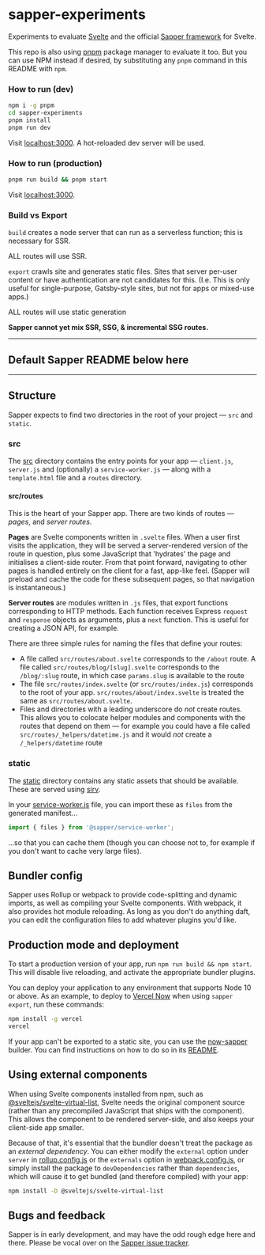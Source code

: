 # sapper-experiments

Experiments to evaluate [Svelte](https://svelte.dev/) and the official
[Sapper framework](https://github.com/sveltejs/sapper) for Svelte.

This repo is also using [pnpm](https://pnpm.js.org) package manager to evaluate
it too. But you can use NPM instead if desired, by substituting any `pnpm`
command in this README with `npm`.

### How to run (dev)

```bash
npm i -g pnpm
cd sapper-experiments
pnpm install
pnpm run dev
```

Visit [localhost:3000](http://localhost:3000). A hot-reloaded dev server will be
used.

### How to run (production)

```bash
pnpm run build && pnpm start
```

Visit [localhost:3000](http://localhost:3000).

### Build vs Export

`build` creates a node server that can run as a serverless function; this is
necessary for SSR.

ALL routes will use SSR.

`export` crawls site and generates static files. Sites that server per-user
content or have authentication are not candidates for this. (I.e. This is only
useful for single-purpose, Gatsby-style sites, but not for apps or mixed-use
apps.)

ALL routes will use static generation

**Sapper cannot yet mix SSR, SSG, & incremental SSG routes.**

---

## Default Sapper README below here

---

## Structure

Sapper expects to find two directories in the root of your project — `src` and
`static`.

### src

The [src](src) directory contains the entry points for your app — `client.js`,
`server.js` and (optionally) a `service-worker.js` — along with a
`template.html` file and a `routes` directory.

#### src/routes

This is the heart of your Sapper app. There are two kinds of routes — _pages_,
and _server routes_.

**Pages** are Svelte components written in `.svelte` files. When a user first
visits the application, they will be served a server-rendered version of the
route in question, plus some JavaScript that 'hydrates' the page and initialises
a client-side router. From that point forward, navigating to other pages is
handled entirely on the client for a fast, app-like feel. (Sapper will preload
and cache the code for these subsequent pages, so that navigation is
instantaneous.)

**Server routes** are modules written in `.js` files, that export functions
corresponding to HTTP methods. Each function receives Express `request` and
`response` objects as arguments, plus a `next` function. This is useful for
creating a JSON API, for example.

There are three simple rules for naming the files that define your routes:

- A file called `src/routes/about.svelte` corresponds to the `/about` route. A
  file called `src/routes/blog/[slug].svelte` corresponds to the `/blog/:slug`
  route, in which case `params.slug` is available to the route
- The file `src/routes/index.svelte` (or `src/routes/index.js`) corresponds to
  the root of your app. `src/routes/about/index.svelte` is treated the same as
  `src/routes/about.svelte`.
- Files and directories with a leading underscore do _not_ create routes. This
  allows you to colocate helper modules and components with the routes that
  depend on them — for example you could have a file called
  `src/routes/_helpers/datetime.js` and it would _not_ create a
  `/_helpers/datetime` route

### static

The [static](static) directory contains any static assets that should be
available. These are served using [sirv](https://github.com/lukeed/sirv).

In your [service-worker.js](src/service-worker.js) file, you can import these as
`files` from the generated manifest...

```js
import { files } from '@sapper/service-worker';
```

...so that you can cache them (though you can choose not to, for example if you
don't want to cache very large files).

## Bundler config

Sapper uses Rollup or webpack to provide code-splitting and dynamic imports, as
well as compiling your Svelte components. With webpack, it also provides hot
module reloading. As long as you don't do anything daft, you can edit the
configuration files to add whatever plugins you'd like.

## Production mode and deployment

To start a production version of your app, run `npm run build && npm start`.
This will disable live reloading, and activate the appropriate bundler plugins.

You can deploy your application to any environment that supports Node 10 or
above. As an example, to deploy to [Vercel Now](https://vercel.com) when using
`sapper export`, run these commands:

```bash
npm install -g vercel
vercel
```

If your app can't be exported to a static site, you can use the
[now-sapper](https://github.com/thgh/now-sapper) builder. You can find
instructions on how to do so in its
[README](https://github.com/thgh/now-sapper#basic-usage).

## Using external components

When using Svelte components installed from npm, such as
[@sveltejs/svelte-virtual-list](https://github.com/sveltejs/svelte-virtual-list),
Svelte needs the original component source (rather than any precompiled
JavaScript that ships with the component). This allows the component to be
rendered server-side, and also keeps your client-side app smaller.

Because of that, it's essential that the bundler doesn't treat the package as an
_external dependency_. You can either modify the `external` option under
`server` in [rollup.config.js](rollup.config.js) or the `externals` option in
[webpack.config.js](webpack.config.js), or simply install the package to
`devDependencies` rather than `dependencies`, which will cause it to get bundled
(and therefore compiled) with your app:

```bash
npm install -D @sveltejs/svelte-virtual-list
```

## Bugs and feedback

Sapper is in early development, and may have the odd rough edge here and there.
Please be vocal over on the
[Sapper issue tracker](https://github.com/sveltejs/sapper/issues).
